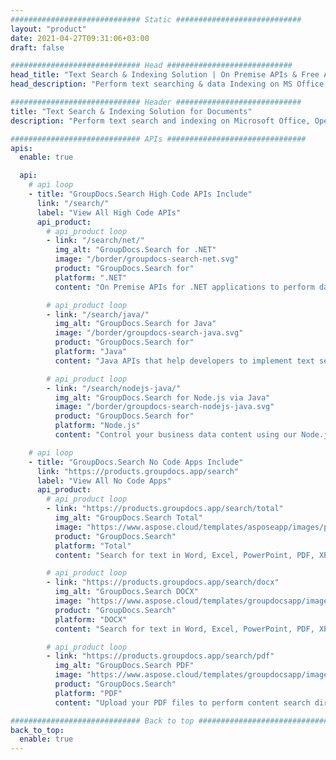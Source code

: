 ```yaml
---
############################# Static ############################
layout: "product"
date: 2021-04-27T09:31:06+03:00
draft: false

############################# Head ############################
head_title: "Text Search & Indexing Solution | On Premise APIs & Free App"
head_description: "Perform text searching & data Indexing on MS Office, OpenDocument, PDF & other File Formats using On Premise APIs or use the online Document Search App."

############################# Header ############################
title: "Text Search & Indexing Solution for Documents"
description: "Perform text search and indexing on Microsoft Office, OpenOffice, PDF and many other document file formats."

############################# APIs ###############################
apis:
  enable: true

  api:
    # api loop
    - title: "GroupDocs.Search High Code APIs Include"
      link: "/search/"
      label: "View All High Code APIs"
      api_product:
        # api_product loop
        - link: "/search/net/"
          img_alt: "GroupDocs.Search for .NET"
          image: "/border/groupdocs-search-net.svg"
          product: "GroupDocs.Search for"
          platform: ".NET"
          content: "On Premise APIs for .NET applications to perform data indexing and text search in your documents."

        # api_product loop
        - link: "/search/java/"
          img_alt: "GroupDocs.Search for Java"
          image: "/border/groupdocs-search-java.svg"
          product: "GroupDocs.Search for"
          platform: "Java"
          content: "Java APIs that help developers to implement text search and data indexing for the provided documents in Java based applications."

        # api_product loop
        - link: "/search/nodejs-java/"
          img_alt: "GroupDocs.Search for Node.js via Java"
          image: "/border/groupdocs-search-nodejs-java.svg"
          product: "GroupDocs.Search for"
          platform: "Node.js"
          content: "Control your business data content using our Node.js APIs. Search and index data in documents with supported formats."

    # api loop
    - title: "GroupDocs.Search No Code Apps Include"
      link: "https://products.groupdocs.app/search"
      label: "View All No Code Apps"
      api_product:
        # api_product loop
        - link: "https://products.groupdocs.app/search/total"
          img_alt: "GroupDocs.Search Total"
          image: "https://www.aspose.cloud/templates/asposeapp/images/products/logo/aspose_search-app.png"
          product: "GroupDocs.Search"
          platform: "Total"
          content: "Search for text in Word, Excel, PowerPoint, PDF, XPS & many other types of files."

        # api_product loop
        - link: "https://products.groupdocs.app/search/docx"
          img_alt: "GroupDocs.Search DOCX"
          image: "https://www.aspose.cloud/templates/groupdocsapp/images/products/logo/groupdocs_words-app.png"
          product: "GroupDocs.Search"
          platform: "DOCX"
          content: "Search for text in Word, Excel, PowerPoint, PDF, XPS &amp; many other types of files."

        # api_product loop
        - link: "https://products.groupdocs.app/search/pdf"
          img_alt: "GroupDocs.Search PDF"
          image: "https://www.aspose.cloud/templates/groupdocsapp/images/products/logo/groupdocs_pdf-app.png"
          product: "GroupDocs.Search"
          platform: "PDF"
          content: "Upload your PDF files to perform content search directly from a web browser."

############################# Back to top ###############################
back_to_top:
  enable: true
---
```


